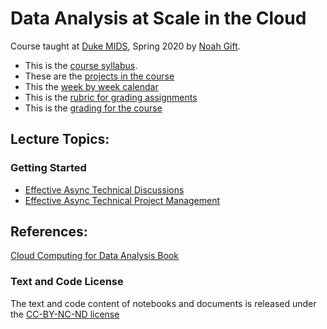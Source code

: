 # Data Analysis at Scale in the Cloud

Course taught at [Duke MIDS](https://datascience.duke.edu/noah-gift), Spring 2020 by [Noah Gift](https://www.noahgift.com/).  

* This is the [course syllabus](https://noahgift.github.io/cloud-data-analysis-at-scale/syllabus).
* These are the [projects in the course](https://noahgift.github.io/cloud-data-analysis-at-scale/projects)
* This the [week by week calendar](https://noahgift.github.io/cloud-data-analysis-at-scale/calendar)
* This is the [rubric for grading assignments](https://noahgift.github.io/cloud-data-analysis-at-scale/rubric)
* This is the [grading for the course](https://noahgift.github.io/cloud-data-analysis-at-scale/grading)

## Lecture Topics:

### Getting Started
* [Effective Async Technical Discussions](https://noahgift.github.io/cloud-data-analysis-at-scale/topics/effective-async-technical-discussions)
* [Effective Async Technical Project Management](https://noahgift.github.io/cloud-data-analysis-at-scale/topics/effective-async-technical-project-management)

## References:

[Cloud Computing for Data Analysis Book](https://leanpub.com/cloud4data)


### Text and Code License
The text and code content of notebooks and documents is released under the [CC-BY-NC-ND license](https://github.com/noahgift/cloud-data-analysis-at-scale/blob/master/license.md)
